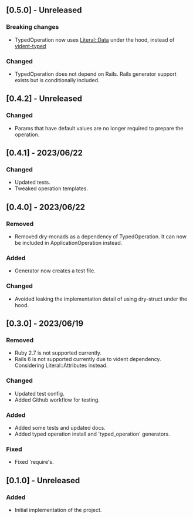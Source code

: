 ## [0.5.0] - Unreleased

### Breaking changes

- TypedOperation now uses [Literal::Data](https://github.com/joeldrapper/literal) under the hood, instead of [vident-typed](https://github.com/stevegeek/vident-typed)

### Changed

- TypedOperation does not depend on Rails. Rails generator support exists but is conditionally included.

## [0.4.2] - Unreleased

### Changed

- Params that have default values are no longer required to prepare the operation.

## [0.4.1] - 2023/06/22

### Changed

- Updated tests.
- Tweaked operation templates.

## [0.4.0] - 2023/06/22

### Removed

- Removed dry-monads as a dependency of TypedOperation. It can now be included in ApplicationOperation instead.

### Added

- Generator now creates a test file.

### Changed

- Avoided leaking the implementation detail of using dry-struct under the hood.

## [0.3.0] - 2023/06/19

### Removed

- Ruby 2.7 is not supported currently.
- Rails 6 is not supported currently due to vident dependency. Considering Literal::Attributes instead.

### Changed

- Updated test config.
- Added Github workflow for testing.

### Added

- Added some tests and updated docs.
- Added typed operation install and 'typed_operation' generators.

### Fixed

- Fixed 'require's.

## [0.1.0] - Unreleased

### Added

- Initial implementation of the project.

